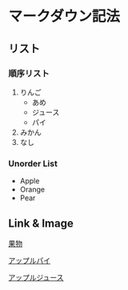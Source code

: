 # マークダウン記法

## リスト

### 順序リスト

1. りんご
    -  あめ
    -  ジュース
    -  パイ
1. みかん
1. なし

### Unorder List

-  Apple
-  Orange
-  Pear

## Link & Image

[果物](https://furu-sato.com/magazine/wp-content/uploads/2020/12/fruit_furusatotax-min-768x432.png)

[アップルパイ](https://storcpdkenticomedia.blob.core.windows.net/media/recipemanagementsystem/media/recipe-media-files/recipes/retail/x17/17607-caramel-apple-pie-600x600.jpg?ext=.jpg)

[アップルジュース](http://otodoke-gohan.com/wp-content/uploads/2017/12/pixta_30810636_M.jpg)
